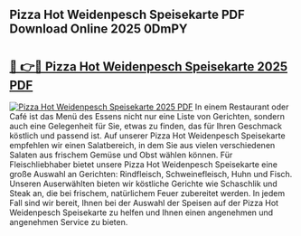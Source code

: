 ## Pizza Hot Weidenpesch Speisekarte PDF Download Online 2025 0DmPY

# <h2><a href="http://gcbvtc.nevu.top/?p=Pizza+Hot+Weidenpesch+Speisekarte">🔗 👉🔴 Pizza Hot Weidenpesch Speisekarte 2025 PDF</a></h2>

[![Pizza Hot Weidenpesch Speisekarte 2025 PDF](https://i.imgur.com/dBaPXMq.png)](http://gcbvtc.nevu.top/?p=Pizza+Hot+Weidenpesch+Speisekarte)
In einem Restaurant oder Café ist das Menü des Essens nicht nur eine Liste von Gerichten, sondern auch eine Gelegenheit für Sie, etwas zu finden, das für Ihren Geschmack köstlich und passend ist. Auf unserer Pizza Hot Weidenpesch Speisekarte empfehlen wir einen Salatbereich, in dem Sie aus vielen verschiedenen Salaten aus frischem Gemüse und Obst wählen können. Für Fleischliebhaber bietet unsere Pizza Hot Weidenpesch Speisekarte eine große Auswahl an Gerichten: Rindfleisch, Schweinefleisch, Huhn und Fisch. Unseren Auserwählten bieten wir köstliche Gerichte wie Schaschlik und Steak an, die bei frischem, natürlichem Feuer zubereitet werden. In jedem Fall sind wir bereit, Ihnen bei der Auswahl der Speisen auf der Pizza Hot Weidenpesch Speisekarte zu helfen und Ihnen einen angenehmen und angenehmen Service zu bieten.

